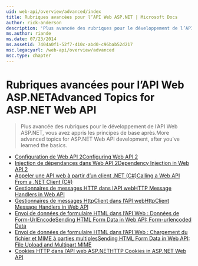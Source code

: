 ```yaml
---
uid: web-api/overview/advanced/index
title: Rubriques avancées pour l’API Web ASP.NET | Microsoft Docs
author: rick-anderson
description: 'Plus avancée des rubriques pour le développement de l’API Web ASP.NET, vous avez appris les principes de base après.'
ms.author: riande
ms.date: 07/23/2014
ms.assetid: 7404a0f1-52f7-410c-abd0-c96bab52d217
msc.legacyurl: /web-api/overview/advanced
msc.type: chapter
---
```

<a name="advanced-topics-for-aspnet-web-api"></a><span data-ttu-id="37b37-103">Rubriques avancées pour l’API Web ASP.NET</span><span class="sxs-lookup"><span data-stu-id="37b37-103">Advanced Topics for ASP.NET Web API</span></span>
====================
> <span data-ttu-id="37b37-104">Plus avancée des rubriques pour le développement de l’API Web ASP.NET, vous avez appris les principes de base après.</span><span class="sxs-lookup"><span data-stu-id="37b37-104">More advanced topics for ASP.NET Web API development, after you've learned the basics.</span></span>


- [<span data-ttu-id="37b37-105">Configuration de Web API 2</span><span class="sxs-lookup"><span data-stu-id="37b37-105">Configuring Web API 2</span></span>](configuring-aspnet-web-api.md)
- [<span data-ttu-id="37b37-106">Injection de dépendances dans Web API 2</span><span class="sxs-lookup"><span data-stu-id="37b37-106">Dependency Injection in Web API 2</span></span>](dependency-injection.md)
- [<span data-ttu-id="37b37-107">Appeler une API web à partir d’un client .NET (C#)</span><span class="sxs-lookup"><span data-stu-id="37b37-107">Calling a Web API From a .NET Client (C#)</span></span>](calling-a-web-api-from-a-net-client.md)
- [<span data-ttu-id="37b37-108">Gestionnaires de messages HTTP dans l’API web</span><span class="sxs-lookup"><span data-stu-id="37b37-108">HTTP Message Handlers in Web API</span></span>](http-message-handlers.md)
- [<span data-ttu-id="37b37-109">Gestionnaires de messages HttpClient dans l’API web</span><span class="sxs-lookup"><span data-stu-id="37b37-109">HttpClient Message Handlers in Web API</span></span>](httpclient-message-handlers.md)
- [<span data-ttu-id="37b37-110">Envoi de données de formulaire HTML dans l’API Web : Données de Form-UrlEncode</span><span class="sxs-lookup"><span data-stu-id="37b37-110">Sending HTML Form Data in Web API: Form-urlencoded Data</span></span>](sending-html-form-data-part-1.md)
- [<span data-ttu-id="37b37-111">Envoi de données de formulaire HTML dans l’API Web : Chargement du fichier et MIME à parties multiples</span><span class="sxs-lookup"><span data-stu-id="37b37-111">Sending HTML Form Data in Web API: File Upload and Multipart MIME</span></span>](sending-html-form-data-part-2.md)
- [<span data-ttu-id="37b37-112">Cookies HTTP dans l’API web ASP.NET</span><span class="sxs-lookup"><span data-stu-id="37b37-112">HTTP Cookies in ASP.NET Web API</span></span>](http-cookies.md)
